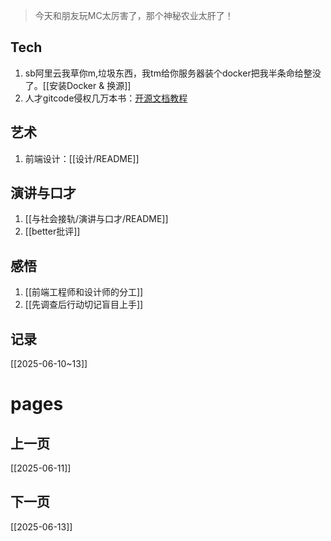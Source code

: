 > 今天和朋友玩MC太厉害了，那个神秘农业太肝了！

## Tech
1. sb阿里云我草你m,垃圾东西，我tm给你服务器装个docker把我半条命给整没了。[[安装Docker & 换源]]
2. 人才gitcode侵权几万本书：[开源文档教程](https://gitcode.com/org/Open-source-documentation-tutorial/)

## 艺术
1. 前端设计：[[设计/README]]

## 演讲与口才

1. [[与社会接轨/演讲与口才/README]]
2. [[better批评]]

## 感悟
1. [[前端工程师和设计师的分工]]
2. [[先调查后行动切记盲目上手]]

## 记录
[[2025-06-10~13]]

# pages
## 上一页
[[2025-06-11]]
## 下一页
[[2025-06-13]]